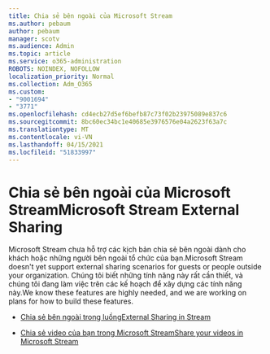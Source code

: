 ```yaml
---
title: Chia sẻ bên ngoài của Microsoft Stream
ms.author: pebaum
author: pebaum
manager: scotv
ms.audience: Admin
ms.topic: article
ms.service: o365-administration
ROBOTS: NOINDEX, NOFOLLOW
localization_priority: Normal
ms.collection: Adm_O365
ms.custom:
- "9001694"
- "3771"
ms.openlocfilehash: cd4ecb27d5ef6befb87c73f02b23975089e837c6
ms.sourcegitcommit: 8bc60ec34bc1e40685e3976576e04a2623f63a7c
ms.translationtype: MT
ms.contentlocale: vi-VN
ms.lasthandoff: 04/15/2021
ms.locfileid: "51833997"
---
```

# <a name="microsoft-stream-external-sharing"></a><span data-ttu-id="b210e-102">Chia sẻ bên ngoài của Microsoft Stream</span><span class="sxs-lookup"><span data-stu-id="b210e-102">Microsoft Stream External Sharing</span></span>

<span data-ttu-id="b210e-103">Microsoft Stream chưa hỗ trợ các kịch bản chia sẻ bên ngoài dành cho khách hoặc những người bên ngoài tổ chức của bạn.</span><span class="sxs-lookup"><span data-stu-id="b210e-103">Microsoft Stream doesn't yet support external sharing scenarios for guests or people outside your organization.</span></span> <span data-ttu-id="b210e-104">Chúng tôi biết những tính năng này rất cần thiết, và chúng tôi đang làm việc trên các kế hoạch để xây dựng các tính năng này.</span><span class="sxs-lookup"><span data-stu-id="b210e-104">We know these features are highly needed, and we are working on plans for how to build these features.</span></span>

- [<span data-ttu-id="b210e-105">Chia sẻ bên ngoài trong luồng</span><span class="sxs-lookup"><span data-stu-id="b210e-105">External Sharing in Stream</span></span>](https://docs.microsoft.com/stream/portal-share-video#external-sharing)

- [<span data-ttu-id="b210e-106">Chia sẻ video của bạn trong Microsoft Stream</span><span class="sxs-lookup"><span data-stu-id="b210e-106">Share your videos in Microsoft Stream</span></span>](https://docs.microsoft.com/stream/portal-share-video)

